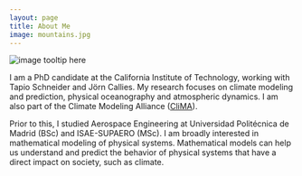 ```yaml
---
layout: page
title: About Me
image: mountains.jpg
---
```


![image tooltip here](/assets/img/mountains.jpg)

I am a PhD candidate at the California Institute of Technology, working with Tapio Schneider and J&ouml;rn Callies. My research focuses on climate modeling and prediction, physical oceanography and atmospheric dynamics. I am also part of the Climate Modeling Alliance ([CliMA](https://clima.caltech.edu)).

Prior to this, I studied Aerospace Engineering at Universidad Polit&eacute;cnica de Madrid (BSc) and ISAE-SUPAERO (MSc). I am broadly interested in mathematical modeling of physical systems. Mathematical models can help us understand and predict the behavior of physical systems that have a direct impact on society, such as climate.
